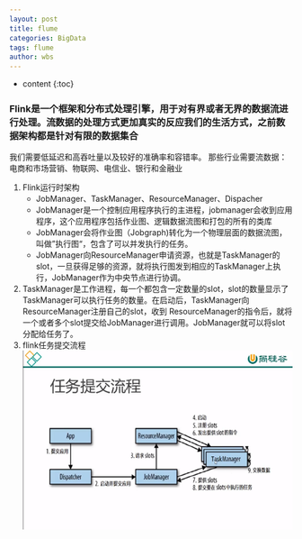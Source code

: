 ```yaml
---
layout: post
title: flume
categories: BigData
tags: flume
author: wbs
---
```


* content
{:toc}

### Flink是一个框架和分布式处理引擎，用于对有界或者无界的数据流进行处理。流数据的处理方式更加真实的反应我们的生活方式，之前数据架构都是针对有限的数据集合
我们需要低延迟和高吞吐量以及较好的准确率和容错率。
那些行业需要流数据：电商和市场营销、物联网、电信业、银行和金融业
1. Flink运行时架构
    * JobManager、TaskManager、ResourceManager、Dispacher
    * JobManager是一个控制应用程序执行的主进程，jobmanager会收到应用程序，这个应用程序包括作业图、逻辑数据流图和打包的所有的类库
    * JobManager会将作业图（Jobgraph)转化为一个物理层面的数据流图，叫做”执行图“，包含了可以并发执行的任务。
    * JobManager向ResourceManager申请资源，也就是TaskManager的slot，一旦获得足够的资源，就将执行图发到相应的TaskManager上执行，JobManager作为中央节点进行协调。
2. TaskManager是工作进程，每一个都包含一定数量的slot，slot的数量显示了TaskManager可以执行任务的数量。在启动后，TaskManager向ResourceManager注册自己的slot，收到
ResourceManager的指令后，就将一个或者多个slot提交给JobManager进行调用。JobManager就可以将slot分配给任务了。
3. flink任务提交流程
![image](../images/flink-learn/flinkjob提交的流程.PNG)

